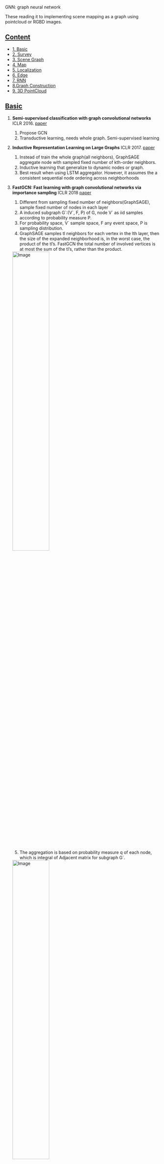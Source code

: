 GNN: graph neural network

These reading it to implementing scene mapping as a graph using pointcloud or RGBD images.

## [Content](#content)
- <a href="#basic">1. Basic</a>
- <a href="#survey">2. Survey</a>
- <a href="#Scene-Graph">3. Scene Graph</a>
- <a href="#map">4. Map</a>
- <a href="#Localization">5. Localization</a>
- <a href="#Edge">6. Edge</a>
- <a href="#sequential-RNN">7. RNN</a>
- <a href="#graph-construction">8.Graph Construction</a>
- <a href="#3D-PointCloud">9. 3D PointCloud</a>


## [Basic](#content)
 
1. **Semi-supervised classification with graph convolutional networks** ICLR 2016. [paper](https://arxiv.org/pdf/1609.02907.pdf) 
   1. Propose GCN
   2. Transductive learning, needs whole graph. Semi-supervised learning
2. **Inductive Representation Learning on Large Graphs** ICLR 2017. [paper](https://arxiv.org/pdf/1706.02216.pdf) 
   1. Instead of train the whole graph(all neighbors), GraphSAGE aggregate node with sampled fixed number of  kth-order neighbors. 
   2. Inductive learning that generalize to dynamic nodes or graph.
   3. Best result when using LSTM aggregator. However, it assumes the a consistent sequential node ordering across neighborhoods
3. **FastGCN: Fast learning with graph convolutional networks via importance sampling** ICLR 2018 [paper](https://arxiv.org/pdf/1801.10247.pdf)
   1. Different from sampling fixed number of neighbors(GraphSAGE), sample fixed number of nodes in each layer
   2. A induced subgraph G\`:(V\`, F, P) of G, node V\` as iid samples according to probability measure P. 
   3. For probability space, V\` sample space, F any event space, P is sampling distribution.
   4. GraphSAGE samples tl neighbors for each vertex in the lth layer, then the size of the
expanded neighborhood is, in the worst case, the product of the tl’s. FastGCN the total number of involved vertices is at most the sum of the tl’s, rather than the product.
   <img src="https://github.com/Leomingyangli/GNNPapers/assets/39786611/c9b02935-8fe5-463e-9fd8-aa41473fa365" alt="Image" style="width: 50%;" />
   
   5. The aggregation is based on probability measure q of each node, which is integral of Adjacent matrix for subgraph G\`.
    <img src="https://github.com/Leomingyangli/GNNPapers/assets/39786611/d9253e67-9e8d-482e-a526-fe10bb390b3d" alt="Image" style="width: 50%;" />

   6. Cant applied to sparse graph when no/few connection between two layers. Split G into G\`s(batch) in Monte Carlo manner.

4. **Graph Attention Networks** ICLR 2018. [paper](https://arxiv.org/pdf/1710.10903.pdf)
   1. Weight calculation from node connectivity to node features
   2. Time complexity of a single GAT attention: O(|V|FF+|E|F)
   3. Not depend on upfront access to the whole graph; no need to know the graph structure upfront
   4. Undirected edge not required (no edge, no computing)
   5. Inductive learning. No fixed-size neighborhood
   6. Predict article class by keywords as nodes and citations as edges.


## [Survey](#content)


1. **Deep Learning for 3D Point Clouds: A Survey** TPAMI 2020. [paper](https://arxiv.org/pdf/1912.12033.pdf)
<img src="https://github.com/Leomingyangli/GNNPapers/assets/39786611/97fda8a0-a6ed-4504-b4e9-0d717964f06f" alt="Image" style="width: 50%;" />

2. **Foundations and modelling of dynamic networks using Dynamic Graph Neural Networks: A survey** 2021 [paper](https://arxiv.org/pdf/2005.07496.pdf)
   1. Define dynamic graph networks.

## [Scene Graph](#content)
1. **Graph R-CNN for Scene Graph Generation** ECCV 2018 [paper](https://openaccess.thecvf.com/content_ECCV_2018/papers/Jianwei_Yang_Graph_R-CNN_for_ECCV_2018_paper.pdf)

<img src="https://github.com/Leomingyangli/GNNPapers/assets/39786611/ef6c730f-cec4-463a-ad44-389c5ecde29b" alt="Image" style="width: 50%;" />
  
2. **SceneGraphFusion: Incremental 3D Scene Graph Prediction from RGB-D Sequences** CVPR 2021 [paper](https://arxiv.org/pdf/2103.14898.pdf)

<img src="https://github.com/Leomingyangli/GNNPapers/assets/39786611/b5229e2f-04dd-4f65-b645-2ba509606afe" alt="Image" style="width: 50%;" />

2.1. **Incremental 3D Semantic Scene Graph Prediction from RGB Sequences** CVPR 2023 [paper](https://arxiv.org/pdf/2305.02743.pdf)

<img src="https://github.com/Leomingyangli/GNNPapers/assets/39786611/06234748-9740-4832-a546-baf384192ff9" alt="Image" style="width: 50%;" />


3. **Fusion-Aware Point Convolution for Online Semantic 3D Scene Segmentation** CVPR 2020 [paper](https://arxiv.org/pdf/2003.06233.pdf)

<img src="https://github.com/Leomingyangli/GNNPapers/assets/39786611/89a16a96-b933-45ef-8ed8-255b3a8fe2b9" alt="Image" style="width: 50%;" />
<img src="https://github.com/Leomingyangli/GNNPapers/assets/39786611/85d542e2-4460-4d75-a4c0-7457d254350b" alt="Image" style="width: 50%;" />

4. **PanopticFusion: Online Volumetric Semantic Mapping at the Level of Stuff and Things** IROS 2019 [paper](https://arxiv.org/pdf/1903.01177.pdf)

<img src="https://github.com/Leomingyangli/GNNPapers/assets/39786611/9faff926-1b3f-4da5-b513-e497ca10f20a" alt="Image" style="width: 50%;" />

5. **ProgressiveFusion: Real-time progressive 3d semantic segmentation for indoor scenes** WACV 2019 [paper](https://arxiv.org/pdf/1804.00257.pdf)

<img src="https://github.com/Leomingyangli/GNNPapers/assets/39786611/ada164c8-d310-43d4-9899-23e6a29187b6" alt="Image" style="width: 50%;" />

6. **SemanticFusion: Dense 3D Semantic Mapping with Convolutional Neural Networks** ICRA 2017 [paper](https://arxiv.org/pdf/1609.05130.pdf)

<img src="https://github.com/Leomingyangli/GNNPapers/assets/39786611/b800219c-f1c3-4cae-8fe8-6ce9ebee31fd" alt="Image" style="width: 50%;" />




      
## [Map](#content)


1.**NICE-SLAM: Neural Implicit Scalable Encoding for SLAM** CVPR 2022. [paper](https://arxiv.org/pdf/2112.12130.pdf)
   1. Input RGBD images and pose, predict the pixel depth and color.
   2. Given pose, sampled points along the ray, the pixel depth is weighted sum of <u>occupancy probability times sampled depth</u> along the points. Color has color values.
   3. The grid decoder is fixed. The gird feautre and color weight $\theta,\omega$ are parameters to be optimized
   4. The Mapping is to optimize $\theta,\omega, R, t$ of K selected keyframes
   5. The tracking is to optimize  $R, t$ of current frame
   <img src="https://github.com/Leomingyangli/GNNPapers/assets/39786611/ed59cc64-9246-4d6b-8734-3b7b0183ae66" alt="Image" style="width: 50%;" />
      
2.**iMAP: Implicit Mapping and Positioning in Real-Time** CVPR 2021 [paper](https://arxiv.org/pdf/2103.12352.pdf)
   <img src="https://github.com/Leomingyangli/GNNPapers/assets/39786611/39394061-22db-44f0-99b7-ecce9c408dac" alt="Image" style="width: 50%;" />

3.**Neural Implicit Dense Semantic SLAM** CVPR 2023. [paper](https://arxiv.org/pdf/2304.14560.pdf)

   <img src="https://github.com/Leomingyangli/GNNPapers/assets/39786611/defcd9fb-61ec-46b3-8390-96f6103c3176" alt="Image" style="width: 50%;" />

   
## [Localization](#content)


1. **SEM-GAT: Explainable Semantic Pose Estimation using Learned Graph Attention** [paper](https://arxiv.org/pdf/2308.03718.pdf)
   <img src="https://github.com/Leomingyangli/GNNPapers/assets/39786611/94439d5c-ddf6-4f40-8607-7ba10aef7f4e" alt="Image" style="width: 50%;" />

   1. Given two sequential pointclouds from lidar (we use pixels from RGB), each node contains
      1. 3d coordinate
      2. semantic(e.g., people,sidewalk,building) - (we have semantic category)
      3. feature(origin, centroid, corner, surface) by calculating curvature, -(we try hierarchical to get low level feature)
      4. Instance id
then use GCN to encode graph.
   2. Connect nodes(centroid, origin) between two graphs with same semantic under predefined distance threshold(3meter), edge weight is calculated by Graph Attention Network, serving as confidence score. For each node in current, select edge with maximal score.
   3. Generating cross-covariance matrix for nodes pair.
   4. Use weighted Singular Value Decomposition(SVD) to get Rotation and Translation from matrix.
  
## [Edge](#content)


1. **Edge-Labeling Graph Neural Network for Few-shot Learning.** CVPR 2019. [paper](https://arxiv.org/pdf/1905.01436.pdf)
   1. Few-shot Learning. Node as tasks with (input, label). Edges is 2d(intra, inter) indicate if two nodes share same label
   2. The goal is to predict edge between support set S(with label) and query set Q(without label)
   3. <img src="https://github.com/Leomingyangli/GNNPapers/assets/39786611/5f9078bf-c50a-494a-93af-2f08ccd8df30" alt="Image" style="width: 50%;" />


## [Sequential RNN](#content)


1. **GGS_NN: Gated Graph Sequence Neural Networks.** ICLR2016. [paper](https://arxiv.org/pdf/1511.05493.pdf)  [zhihu](https://zhuanlan.zhihu.com/p/28170197)
   1. Given Graph with sequential input, using GRU arhictecure to transmit information.
   2. All the decription of the task is in the adjacent matrix. For question, add annotation [1,0] as start node and [0,1] as target for initialization.
      <p float="left">
      <img src="https://github.com/Leomingyangli/GNNPapers/assets/39786611/4fc2fd57-9b3b-4bdd-ac6d-ab8c12d7c1b8" alt="Image" style="width: 40%;" />
      <img src="https://github.com/Leomingyangli/GNNPapers/assets/39786611/6ef98bc2-a5b6-4c93-b7a5-7db0edc56358" alt="Image" style="width: 40%;" />
      </p>
   4. The GRU are processed multiple times, meaning hidden state of each node update several times.
      <p float="left">
      <img src="https://github.com/Leomingyangli/GNNPapers/assets/39786611/a1fed10f-6aee-4813-9c21-25cc1e2d10e1" alt="Image" style="width: 40%;" />
      <img src="https://github.com/Leomingyangli/GNNPapers/assets/39786611/d56bc899-4785-4aee-a4d8-ec14c7917a85" alt="Image" style="width: 40%;" />
      </p>
   6. BABI tasks
  
      <img src="https://github.com/Leomingyangli/GNNPapers/assets/39786611/68fff72f-8a6e-4448-b868-a34f36a8db9c" alt="Image" style="width: 30%;" />

## [Graph Construction](#content)


1. **GGT_NN Learning Graphical State Transitions.** ICLR2017. [paper](https://openreview.net/pdf?id=HJ0NvFzxl)
   1. A GGS-NN based framework. BABI tasks
   2. Node has
      1. annotation of type belif value, vector sum to 1, 
      2. strength of existence,scalar. 
      3. hidden state
   3. Edge is belif if two nodes contain edge type, could be multiple types or no edge.
      <img src="https://github.com/Leomingyangli/GNNPapers/assets/39786611/1862e887-659a-4294-94c2-1cc6b89c75b1" alt="Image" style="width: 50%;" />

   4. Could either output single words or sequential words, based on last layer
      <img src="https://github.com/Leomingyangli/GNNPapers/assets/39786611/8885773c-07f4-4b94-8700-f86fc9d5d059" alt="Image" style="width: 50%;" />
      
   5. The most valuable part is how to add new nodes from GRU(G, input vector) to Graph with new nodes(annotation, strength, state)
      <img src="https://github.com/Leomingyangli/GNNPapers/assets/39786611/d2ea4472-a331-40c1-8d52-5f12a52288dd" alt="Image" style="width: 50%;" />


## [3D PointCloud](#content)


1. **Pixel2Mesh: Generating 3D Mesh Models from Single RGB Images** CVPR 2018. [paper](https://arxiv.org/pdf/1804.01654.pdf)
   1. Use GCN to produce 3D shape in triangular mesh from a single color image
      <img src="https://github.com/Leomingyangli/GNNPapers/assets/39786611/0a873dbd-90ae-4383-9995-f8a930479561" alt="Image" style="width: 50%;" />
